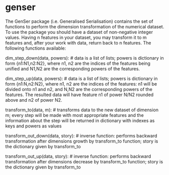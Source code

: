 # genser

The GenSer package (i.e. Generalised Serialisation) contains the set of functions to perform the dimension transformation of the numerical dataset. To use the package you should have a dataset of non-negative integer values. Having n features in your dataset, you may transform it to m features and, after your work with data, return back to n features. The following functions available:

dim_step_down(data, powers): # data is a list of lists; powers is dictionary in form {n1:N1,n2:N2}, where n1, n2 are the indices of the features being unified and N1,N2 are the corresponding powers of the features.

dim_step_up(data, powers): # data is a list of lists; powers is dictionary in form {n1:N,n2:N2}, where n1, n2 are the indices of the features: n1 will be divided onto n1 and n2, and N,N2 are the corresponding powers of the features. The resulted data will have feature n1 of power N/N2 rounded above and n2 of power N2.  

transform_to(data, m): # transforms data to the new dataset of dimension m; every step will be made with most appropriate features and the information about the step will be returned in dictionary with indexes as keys and powers as values

transform_out_down(data, story): # inverse function: performs backward transformation after dimensions growth by transform_to function; story is the dictionary given by transform_to

transform_out_up(data, story): # inverse function: performs backward transformation after dimensions decrease by transform_to function; story is the dictionary given by transform_to 
